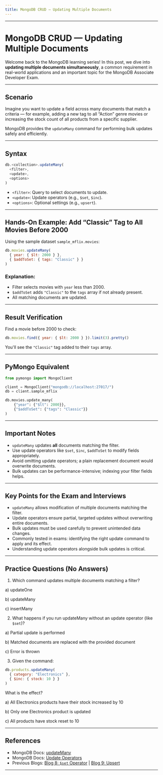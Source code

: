 ```yaml
---
title: MongoDB CRUD — Updating Multiple Documents
---
```


***

# MongoDB CRUD — Updating Multiple Documents

Welcome back to the MongoDB learning series! In this post, we dive into **updating multiple documents simultaneously**, a common requirement in real-world applications and an important topic for the MongoDB Associate Developer Exam.

***

## Scenario

Imagine you want to update a field across many documents that match a criteria — for example, adding a new tag to all “Action” genre movies or increasing the stock count of all products from a specific supplier.

MongoDB provides the `updateMany` command for performing bulk updates safely and efficiently.

***

## Syntax

```js
db.<collection>.updateMany(
  <filter>,
  <update>,
  <options>
)
```

- `<filter>`: Query to select documents to update.
- `<update>`: Update operators (e.g., `$set`, `$inc`).
- `<options>`: Optional settings (e.g., `upsert`).

***

## Hands-On Example: Add “Classic” Tag to All Movies Before 2000

Using the sample dataset `sample_mflix.movies`:

```js
db.movies.updateMany(
  { year: { $lt: 2000 } },
  { $addToSet: { tags: "Classic" } }
)
```

### Explanation:

- Filter selects movies with `year` less than 2000.
- `$addToSet` adds `"Classic"` to the `tags` array if not already present.
- All matching documents are updated.

***

## Result Verification

Find a movie before 2000 to check:

```js
db.movies.find({ year: { $lt: 2000 } }).limit(3).pretty()
```

You'll see the `"Classic"` tag added to their `tags` array.

***

## PyMongo Equivalent

```python
from pymongo import MongoClient

client = MongoClient("mongodb://localhost:27017/")
db = client.sample_mflix

db.movies.update_many(
    {"year": {"$lt": 2000}},
    {"$addToSet": {"tags": "Classic"}}
)
```

***

## Important Notes

- `updateMany` updates **all** documents matching the filter.
- Use update operators like `$set`, `$inc`, `$addToSet` to modify fields appropriately.
- Avoid omitting update operators; a plain replacement document would overwrite documents.
- Bulk updates can be performance-intensive; indexing your filter fields helps.

***

## Key Points for the Exam and Interviews

- `updateMany` allows modification of multiple documents matching the filter.
- Update operators ensure partial, targeted updates without overwriting entire documents.
- Bulk updates must be used carefully to prevent unintended data changes.
- Commonly tested in exams: identifying the right update command to apply and its effect.
- Understanding update operators alongside bulk updates is critical.

***

## Practice Questions (No Answers)

1. Which command updates multiple documents matching a filter?

a) updateOne

b) updateMany

c) insertMany

2. What happens if you run updateMany without an update operator (like `$set`)?

a) Partial update is performed

b) Matched documents are replaced with the provided document

c) Error is thrown

3. Given the command:

```js
db.products.updateMany(
  { category: "Electronics" },
  { $inc: { stock: 10 } }
)
```

What is the effect?

a) All Electronics products have their stock increased by 10

b) Only one Electronics product is updated

c) All products have stock reset to 10

***

## References

- MongoDB Docs: [updateMany](https://www.mongodb.com/docs/manual/reference/method/db.collection.updateMany/)  
- MongoDB Docs: [Update Operators](https://www.mongodb.com/docs/manual/reference/operator/update/)  
- Previous Blogs: [Blog 8: `$set` Operator](#) | [Blog 9: Upsert](#)  

***
